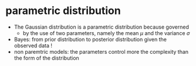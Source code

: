 # parametric distribution
* The Gaussian distribution is a parametric distribution because governed 
  * by the use of two parameters, namely the mean $\mu$ and the variance $\sigma$
* Bayes: from prior distribution to posterior distribution given the observed data !
* non paremtric models: the parameters control more the complexity than the form of the distribution